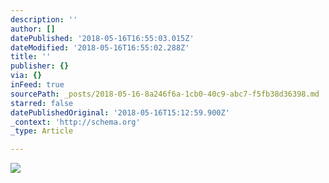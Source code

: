 ```yaml
---
description: ''
author: []
datePublished: '2018-05-16T16:55:03.015Z'
dateModified: '2018-05-16T16:55:02.288Z'
title: ''
publisher: {}
via: {}
inFeed: true
sourcePath: _posts/2018-05-16-8a246f6a-1cb0-40c9-abc7-f5fb38d36398.md
starred: false
datePublishedOriginal: '2018-05-16T15:12:59.900Z'
_context: 'http://schema.org'
_type: Article

---
```

![](https://the-grid-user-content.s3-us-west-2.amazonaws.com/49737d4f-9ffa-4cb2-9c96-5db8c13ef816.jpg)